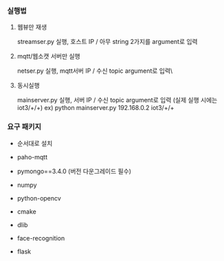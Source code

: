 ### 실행법

1. 웹뷰만 재생 

    streamser.py 실행, 호스트 IP / 아무 string 2가지를 argument로 입력

2. mqtt/웹소캣 서버만 실행

   netser.py 실행, mqtt서버 IP / 수신 topic argument로 입력\

3. 동시실행

    mainserver.py 실행, 서버 IP / 수신 topic argument로 입력 (실제 실행 시에는 iot3/+/+) 
    ex) python mainserver.py 192.168.0.2 iot3/+/+


### 요구 패키지

* 순서대로 설치

- paho-mqtt

- pymongo==3.4.0  (버전 다운그레이드 필수)

- numpy

- python-opencv

- cmake

- dlib

- face-recognition

- flask




